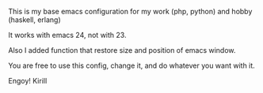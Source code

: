 This is my base emacs configuration for my work (php, python) and hobby (haskell, erlang)

It works with emacs 24, not with 23.

Also I added function that restore size and position of emacs window.

You are free to use this config, change it, and do whatever you want with it.

Engoy!
Kirill
